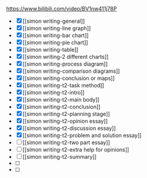 
https://www.bilibili.com/video/BV1nw411j78P

- [x] [[simon writing-general]]
- [x] [[simon writing-line graph]]
- [x] [[simon writing-bar chart]]
- [x] [[simon writing-pie chart]]
- [x] [[simon writing-table]]
- [x] [[simon writing-2 different charts]]
- [x] [[simon writing-process diagram]]
- [x] [[simon writing-comparison diagrams]]
- [x] [[simon writing-conclusion or maps]]
- [x] [[simon writing-t2-task method]]
- [x] [[simon writing-t2-intro]]
- [x] [[simon writing-t2-main body]]
- [x] [[simon writing-t2-conclusion]]
- [x] [[simon writing-t2-planning stage]]
- [x] [[simon writing-t2-opinion essay]]
- [x] [[simon writing-t2-discussion essay]]
- [x] [[simon writing-t2-problem and solution essay]]
- [ ] [[simon writing-t2-two part essay]]
- [ ] [[simon writing-t2-extra help for opinions]]
- [ ] [[simon writing-t2-summary]]
- [ ] 
- [ ] 